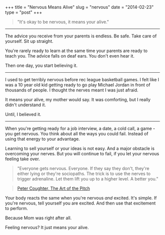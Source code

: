 +++
title = "Nervous Means Alive"
slug = "nervous"
date = "2014-02-23"
type = "post"
+++ 

> "It's okay to be nervous, it means your alive."

* * *

The advice you receive from your parents is endless. Be safe. Take care of yourself. Sit up straight. 

You're rarely ready to learn at the same time your parents are ready to teach you. The advice falls on deaf ears. You don't even hear it. 

Then one day, you start believing it. 

* * * 

I used to get terribly nervous before rec league basketball games. I felt like I was a 10 year old kid getting ready to go play Michael Jordan in front of thousands of people. I thought the nerves meant I was just afraid. 

It means your alive, my mother would say. It was comforting, but I really didn't understand it. 

Until, I believed it. 

* * * 

When you're getting ready for a job interview, a date, a cold call, a game - you get nervous. You think about all the ways you could fail. Instead of using that energy to your advantage. 

Learning to sell yourself or your ideas is not easy. And a major obstacle is overcoming your nerves. But you will continue to fail, if you let your nervous feeling take over. 

>"Everyone gets nervous. Everyone. If they say they don't, they're either lying or they're sociopaths. The trick is to use the nerves to trigger adrenaline. Let them lift you up to a higher level. A better you." 

> [Peter Coughter, The Art of the Pitch](http://www.coughter.com/pdf/coughter_sixty_vol12.pdf) 

Your body reacts the same when you're nervous *and* excited. It's simple. If you're nervous, tell yourself you are excited. And then use that excitement to perform.

Because Mom was right after all. 

Feeling nervous? It just means your alive.  

